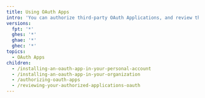 ```yaml
---
title: Using OAuth Apps
intro: 'You can authorize third-party OAuth Applications, and review the OAuth applications you authorized.'
versions:
  fpt: '*'
  ghes: '*'
  ghae: '*'
  ghec: '*'
topics:
  - OAuth Apps
children:
  - /installing-an-oauth-app-in-your-personal-account
  - /installing-an-oauth-app-in-your-organization
  - /authorizing-oauth-apps
  - /reviewing-your-authorized-applications-oauth
---
```

